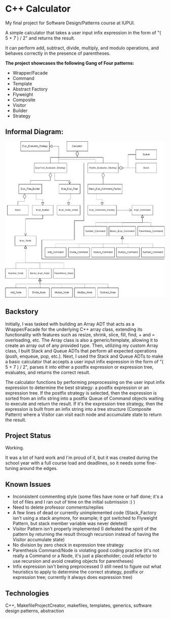 # C++ Calculator

My final project for Software Design/Patterns course at IUPUI.

A simple calculator that takes a user input infix expression in the form of "( 5 + 7 ) / 2" and returns the result.

It can perform add, subtract, divide, multiply, and modulo operations, and behaves correctly in the presence of parentheses.

__The project showcases the following Gang of Four patterns:__
* Wrapper/Facade
* Command
* Template
* Abstract Factory
* Flyweight
* Composite
* Visitor
* Builder
* Strategy

## Informal Diagram: ##

[![calculator](https://github.com/conshipl/design-patterns-calculator/blob/master/calculator.jpg)](calculator.jpg)


## Backstory
Initially, I was tasked with building an Array ADT that acts as a Wrapper/Facade for the underlying C++ array class, extending its functionality with features such as resize, shrink, slice, fill, find, + and = overloading, etc. The Array class is also a generic/template, allowing it to create an array out of any provided type. Then, utilizing my custom Array class, I built Stack and Queue ADTs that perform all expected operations (push, enqueue, pop, etc.). Next, I used the Stack and Queue ADTs to make a basic calculator that accepts a user input infix expression in the form of "( 5 + 7 ) / 2", parses it into either a postfix expression or expression tree, evaluates, and returns the correct result.

The calculator functions by performing preprocessing on the user input infix expression to determine the best strategy: a postfix expression or an expression tree. If the postfix strategy is selected, then the expression is sorted from an infix string into a postfix Queue of Command objects waiting to execute and return the result. If it's the expression tree strategy, then the expression is built from an infix string into a tree structure (Composite Pattern) where a Visitor can visit each node and accumulate state to return the result.

## Project Status
Working.

It was a lot of hard work and I'm proud of it, but it was created during the school year with a full course load and deadlines, so it needs some fine-tuning around the edges.

## Known Issues
* Inconsistent commenting style (some files have none or half done; it's a lot of files and I ran out of time on the initial submission :) )
* Need to delete professor comments/replies
* A few lines of dead or currently unimplemented code (Stack_Factory isn't using a stack anymore, for example; it got switched to Flyweight Pattern, but stack member variable was never deleted)
* Visitor Pattern isn't properly implemented (I defeated the spirit of the pattern by returning the result through recursion instead of having the Visitor accumulate state)
* No division by zero check in expression tree strategy
* Parenthesis Command/Node is violating good coding practice (it's not really a Command or a Node, it's just a placeholder; could refactor to use recursion and avoid creating objects for parentheses)
* Infix expression isn't being preprocessed (I still need to figure out what heuristics to apply to determine the correct strategy, postfix or expression tree; currently it always does expression tree)

## Technologies
C++, MakefileProjectCreator, makefiles, templates, generics, software design patterns, abstraction
